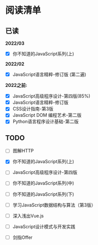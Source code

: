 # 阅读清单

## 已读

**2022/03**

- [x] 你不知道的JavaScript系列(上)

**2022/02**
- [x] JavaScript语言精粹-修订版 (第二遍)


**2022之前:**
- [x] JavaScript高级程序设计-第四版(85%)
- [x] JavaScript语言精粹-修订版
- [x] CSS设计指南-第3版
- [x] JavaScript DOM 编程艺术-第二版
- [x] Python语言程序设计基础-第二版

## TODO

- [ ] 图解HTTP
- [x] 你不知道的JavaScript系列(上)
- [ ] JavaScript高级程序设计-第四版
- [ ] 你不知道的JavaScript系列(中)
- [ ] 你不知道的JavaScript系列(下)
- [ ] 学习JavaScript数据结构与算法（第3版）
- [ ] 深入浅出Vue.js
- [ ] JavaScript设计模式与开发实践
- [ ] 剑指Offer

